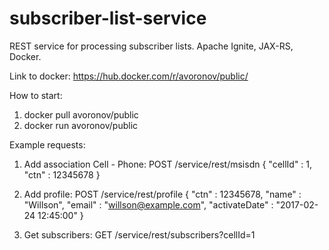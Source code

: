 # subscriber-list-service
REST service for processing subscriber lists. Apache Ignite, JAX-RS, Docker.

Link to docker: https://hub.docker.com/r/avoronov/public/

How to start:
1. docker pull avoronov/public
2. docker run avoronov/public

Example requests:

1. Add association Cell - Phone:
POST 
/service/rest/msisdn
{
"cellId"	:	1, 
"ctn"     :	12345678
}

2. Add profile:
POST 
/service/rest/profile
{
"ctn"			      :	12345678,
"name"			    :	"Willson",
"email"			    :	"willson@example.com",
"activateDate"	:	"2017-02-24 12:45:00"
}

3. Get subscribers:
GET 
/service/rest/subscribers?cellId=1

